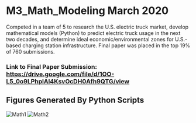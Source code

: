 # M3_Math_Modeling March 2020
Competed in a team of 5 to research the U.S. electric truck market, develop mathematical models (Python) to predict electric truck usage in the next two decades, and determine ideal economic/environmental zones for U.S.-based charging station infrastructure. Final paper was placed in the top 19% of 760 submissions.

### Link to Final Paper Submission: https://drive.google.com/file/d/1OO-L5_0o9LPhplAl4KsvOcDH0Afh9QTG/view

## Figures Generated By Python Scripts
![Math1](https://user-images.githubusercontent.com/54038104/102019963-49ca5780-3d44-11eb-8d89-00bfbc7b4353.PNG)
![Math2](https://user-images.githubusercontent.com/54038104/102019965-4a62ee00-3d44-11eb-998e-2b93478682df.PNG)
